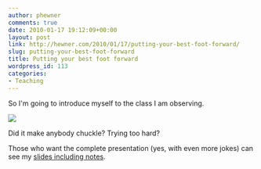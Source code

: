 ```yaml
---
author: phewner
comments: true
date: 2010-01-17 19:12:09+00:00
layout: post
link: http://hewner.com/2010/01/17/putting-your-best-foot-forward/
slug: putting-your-best-foot-forward
title: Putting your best foot forward
wordpress_id: 113
categories:
- Teaching
---
```


So I'm going to introduce myself to the class I am observing.

[![](http://technofetish.net/buffaloblog/wp-content/uploads/2010/01/Are-you-being-observed2-300x225.png)](http://technofetish.net/buffaloblog/wp-content/uploads/2010/01/Are-you-being-observed2.png)

Did it make anybody chuckle?  Trying too hard?

Those who want the complete presentation (yes, with even more jokes) can see my [slides including notes](http://technofetish.net/buffaloblog/wp-content/uploads/2010/01/observer_intro1.pdf).
